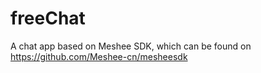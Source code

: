 # freeChat
A chat app based on Meshee SDK, which can be found on https://github.com/Meshee-cn/mesheesdk
